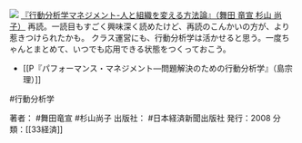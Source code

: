 
[![](https://images-fe.ssl-images-amazon.com/images/I/41IT8hZm9JL._SL160_.jpg)](http://www.amazon.co.jp/exec/obidos/ASIN/4532490219/choiyaki81-22/ref=nosim)
[『行動分析学マネジメント-人と組織を変える方法論』（舞田 竜宣 杉山 尚子）](http://www.amazon.co.jp/exec/obidos/ASIN/4532490219/choiyaki81-22/ref=nosim)
再読。一読目もすごく興味深く読めたけど、再読のこんかいの方が、より惹きつけられたかも。
クラス運営にも、行動分析学は活かせると思う。一度ちゃんとまとめて、いつでも応用できる状態をつくっておこう。

- [[P『パフォーマンス・マネジメント―問題解決のための行動分析学』（島宗理）]]

#行動分析学 

著者： #舞田竜宣 #杉山尚子
出版社： #日本経済新聞出版社
発行：2008
分類：[[33経済]]